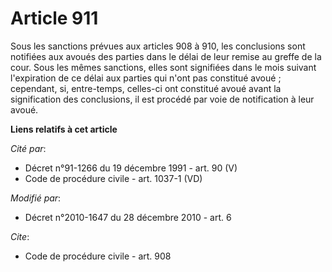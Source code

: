 # Article 911

Sous les sanctions prévues aux articles 908 à 910, les conclusions sont notifiées aux avoués des parties dans le délai de
leur remise au greffe de la cour. Sous les mêmes sanctions, elles sont signifiées dans le mois suivant l'expiration de ce
délai aux parties qui n'ont pas constitué avoué ; cependant, si, entre-temps, celles-ci ont constitué avoué avant la
signification des conclusions, il est procédé par voie de notification à leur avoué.

**Liens relatifs à cet article**

_Cité par_:

  - Décret n°91-1266 du 19 décembre 1991 - art. 90 (V)
  - Code de procédure civile - art. 1037-1 (VD)

_Modifié par_:

  - Décret n°2010-1647 du 28 décembre 2010 - art. 6

_Cite_:

  - Code de procédure civile - art. 908
